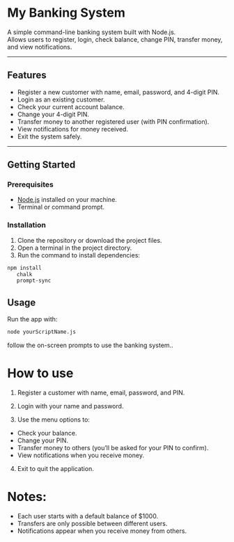 # My Banking System

A simple command-line banking system built with Node.js.  
Allows users to register, login, check balance, change PIN, transfer money, and view notifications.

---

## Features

- Register a new customer with name, email, password, and 4-digit PIN.
- Login as an existing customer.
- Check your current account balance.
- Change your 4-digit PIN.
- Transfer money to another registered user (with PIN confirmation).
- View notifications for money received.
- Exit the system safely.

---

## Getting Started

### Prerequisites

- [Node.js](https://nodejs.org/) installed on your machine.
- Terminal or command prompt.

### Installation

1. Clone the repository or download the project files.
2. Open a terminal in the project directory.
3. Run the command to install dependencies:

```bash
npm install
   chalk
   prompt-sync
```

## Usage

Run the app with:

```bash
node yourScriptName.js
```

follow the on-screen prompts to use the banking system..

# How to use

1. Register a customer with name, email, password, and PIN.

2. Login with your name and password.

3. Use the menu options to:

- Check your balance.
- Change your PIN.
- Transfer money to others (you’ll be asked for your PIN to confirm).
- View notifications when you receive money.

4. Exit to quit the application.

# Notes:

- Each user starts with a default balance of $1000.
- Transfers are only possible between different users.
- Notifications appear when you receive money from others.
